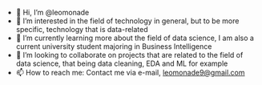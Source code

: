 - 👋 Hi, I’m @leomonade
- 👀 I’m interested in the field of technology in general, but to be more specific, technology that is data-related
- 🌱 I’m currently learning more about the field of data science, I am also a current university student majoring in Business Intelligence
- 💞️ I’m looking to collaborate on projects that are related to the field of data science, that being data cleaning, EDA and ML for example
- 📫 How to reach me: Contact me via e-mail, leomonade9@gmail.com

<!---
leomonade/leomonade is a ✨ special ✨ repository because its `README.md` (this file) appears on your GitHub profile.
You can click the Preview link to take a look at your changes.
--->
